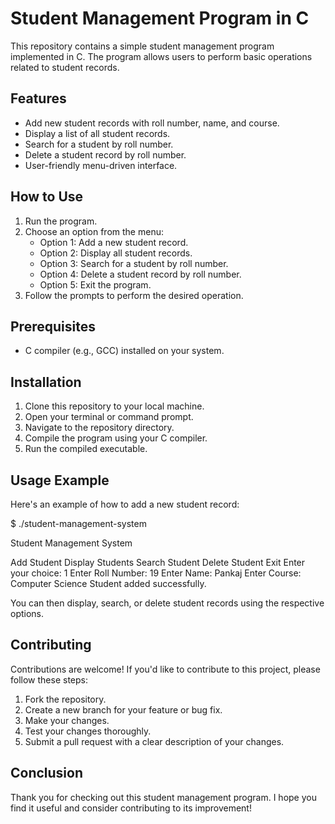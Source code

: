 # Student Management Program in C

This repository contains a simple student management program implemented in C. The program allows users to perform basic operations related to student records.

## Features

- Add new student records with roll number, name, and course.
- Display a list of all student records.
- Search for a student by roll number.
- Delete a student record by roll number.
- User-friendly menu-driven interface.

## How to Use

1. Run the program.
2. Choose an option from the menu:
   - Option 1: Add a new student record.
   - Option 2: Display all student records.
   - Option 3: Search for a student by roll number.
   - Option 4: Delete a student record by roll number.
   - Option 5: Exit the program.
3. Follow the prompts to perform the desired operation.

## Prerequisites

- C compiler (e.g., GCC) installed on your system.

## Installation

1. Clone this repository to your local machine.
2. Open your terminal or command prompt.
3. Navigate to the repository directory.
4. Compile the program using your C compiler.
5. Run the compiled executable.

## Usage Example

Here's an example of how to add a new student record:

$ ./student-management-system

Student Management System

Add Student
Display Students
Search Student
Delete Student
Exit
Enter your choice: 1
Enter Roll Number: 19
Enter Name: Pankaj
Enter Course: Computer Science
Student added successfully.


You can then display, search, or delete student records using the respective options.

## Contributing

Contributions are welcome! If you'd like to contribute to this project, please follow these steps:

1. Fork the repository.
2. Create a new branch for your feature or bug fix.
3. Make your changes.
4. Test your changes thoroughly.
5. Submit a pull request with a clear description of your changes.

## Conclusion

Thank you for checking out this student management program. I hope you find it useful and consider contributing to its improvement!


